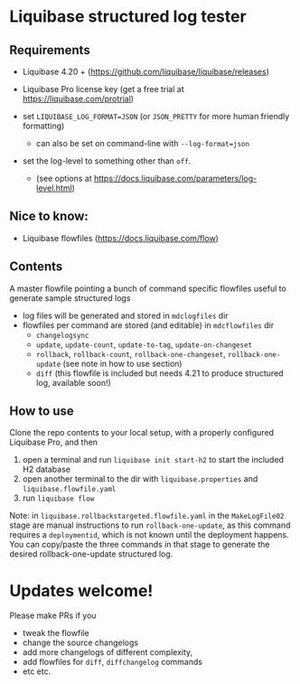 # Liquibase structured log tester


## Requirements
* Liquibase 4.20 + (https://github.com/liquibase/liquibase/releases)
* Liquibase Pro license key (get a free trial at https://liquibase.com/protrial)
* set `LIQUIBASE_LOG_FORMAT=JSON` (or `JSON_PRETTY` for more human friendly formatting)
  * can also be set on command-line with `--log-format=json`

* set the log-level to something other than `off`.
  * (see options at https://docs.liquibase.com/parameters/log-level.html)

## Nice to know:
* Liquibase flowfiles (https://docs.liquibase.com/flow)


## Contents
A master flowfile pointing a bunch of command specific flowfiles useful to generate sample structured logs

* log files will be generated and stored in `mdclogfiles` dir
* flowfiles per command are stored (and editable) in `mdcflowfiles` dir
  * `changelogsync`
  * `update`, `update-count`, `update-to-tag`, `update-on-changeset`
  * `rollback`, `rollback-count`, `rollback-one-changeset`, `rollback-one-update` (see note in how to use section)  
  * `diff` (this flowfile is included but needs 4.21 to produce structured log, available soon!)


## How to use
Clone the repo contents to your local setup, with a properly configured Liquibase Pro, and then 
1. open a terminal and run `liquibase init start-h2` to start the included H2 database
2. open another terminal to the dir with `liquibase.properties` and `liquibase.flowfile.yaml`
3. run `liquibase flow`

Note: in `liquibase.rollbackstargeted.flowfile.yaml` in the `MakeLogFile02` stage are manual instructions to run `rollback-one-update`, as this command requires a `deploymentid`, which is not known until the deployment happens. You can copy/paste the three commands in that stage to generate the desired rollback-one-update structured log.




# Updates welcome!
Please make PRs if you 
* tweak the flowfile
* change the source changelogs
* add more changelogs of different complexity,
* add flowfiles for `diff`, `diffchangelog` commands
* etc etc. 
